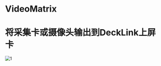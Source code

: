 # VideoMatrix 
# 将采集卡或摄像头输出到DeckLink上屏卡
![1](https://user-images.githubusercontent.com/16970823/129449820-a47fd5d7-8f8e-4974-9168-5910fc5981ec.jpg)
